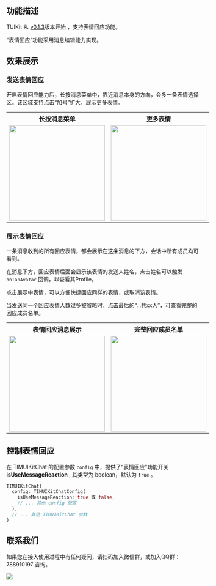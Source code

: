 
## 功能描述
TUIKit 从 [v0.1.3](https://cloud.tencent.com/document/product/269/52049#im-flutter-tuikit.EF.BC.88.E5.90.AB-ui.EF.BC.89-0.1.3-.402022.08.03)版本开始 ，支持表情回应功能。

“表情回应”功能采用消息编辑能力实现。

## 效果展示

### 发送表情回应

开启表情回应能力后，长按消息菜单中，靠近消息本身的方向，会多一条表情选择区。该区域支持点击“加号”扩大，展示更多表情。

<table style="text-align:center;vertical-align:middle;width:1000px;overflow-x:auto;">
  <tr>
    <th style="text-align:center;" width="250px">长按消息菜单<br></th>
    <th style="text-align:center;" width="250px">更多表情<br></th>
  </tr>
  <tr>
    <td><img style="width:250px" src="https://qcloudimg.tencent-cloud.cn/raw/d9b075b14d89d5394d22c01e43cd7e05.jpg"  />    </td>
    <td><img style="width:250px" src="https://qcloudimg.tencent-cloud.cn/raw/b6019220ec7643a8dd11fcf19f7cba56.jpg" /> </td>
</table>

### 展示表情回应

一条消息收到的所有回应表情，都会展示在这条消息的下方，会话中所有成员均可看到。

在消息下方，回应表情后面会显示该表情的发送人姓名，点击姓名可以触发 `onTapAvatar` 回调，以查看其Profile。

点击展示中表情，可以方便快捷回应同样的表情，或取消该表情。

当发送同一个回应表情人数过多被省略时，点击最后的“...共xx人”，可查看完整的回应成员名单。

<table style="text-align:center;vertical-align:middle;width:1000px;overflow-x:auto;">
  <tr>
    <th style="text-align:center;" width="250px">表情回应消息展示<br></th>
    <th style="text-align:center;" width="250px">完整回应成员名单<br></th>
  </tr>
  <tr>
    <td><img style="width:250px" src="https://qcloudimg.tencent-cloud.cn/raw/8ce9ece5031655cd38f5a20e25b0ed8c.jpg"  />    </td>
    <td><img style="width:250px" src="https://qcloudimg.tencent-cloud.cn/raw/678ae70ae8f810b50b0e57946306a329.jpg" /> </td>
</table>

## 控制表情回应

在 TIMUIKitChat 的配置参数 `config` 中，提供了“表情回应”功能开关 **isUseMessageReaction** , 其类型为 boolean，默认为 `true` 。

```dart
TIMUIKitChat(
  config: TIMUIKitChatConfig(
    isUseMessageReaction: true 或 false,
    // ... 其他 config 配置
  ),
  // ... 其他 TIMUIKitChat 参数
)
```

## 联系我们[](id:contact)

如果您在接入使用过程中有任何疑问，请扫码加入微信群，或加入QQ群：788910197 咨询。

![](https://qcloudimg.tencent-cloud.cn/raw/e830ae8c7b8d9253eb71e7c3d9f7b2be.png)
